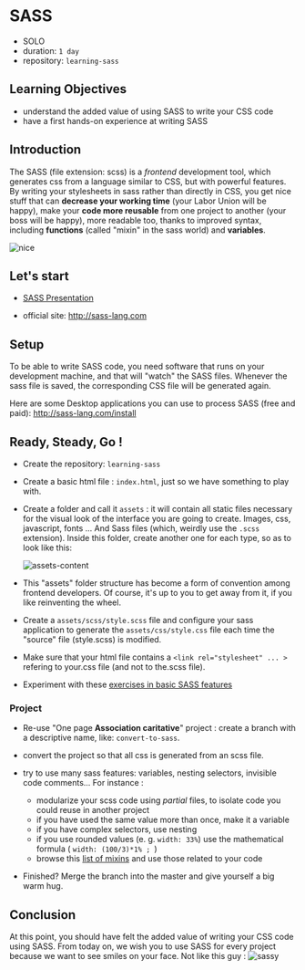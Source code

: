 # SASS

- SOLO
- duration: `1 day`
- repository: `learning-sass`

## Learning Objectives

 - understand the added value of using SASS to write your CSS code
 - have a first hands-on experience at writing SASS

## Introduction

The SASS (file extension: scss) is a *frontend* development tool, which generates css from a language similar to CSS, but with powerful features. By writing your stylesheets in sass rather than directly in CSS, you get nice stuff that can **decrease your working time** (your Labor Union will be happy), make your **code more reusable** from one project to another (your boss will be happy), more readable too, thanks to improved syntax, including **functions** (called "mixin" in the sass world) and **variables**.

![nice](images/nice.gif)


## Let's start

- [SASS Presentation](https://docs.google.com/presentation/d/1GFK1HjajFu8Hc3rLt9iIiv9hrgcVEEvTnFQmEporFxk/edit#slide=id.g35ed75ccf_057)

- official site: http://sass-lang.com


## Setup

To be able to write SASS code, you need software that runs on your development machine, and that will "watch" the SASS files. Whenever the sass file  is saved, the corresponding CSS file will be generated again.

Here are some Desktop applications you can use to process SASS (free and paid): http://sass-lang.com/install

## Ready, Steady, Go !

- Create the repository: `learning-sass`
- Create a basic html file :  `index.html`, just so we have something to play with.
- Create a folder and call it `assets` : it will contain all static files necessary for the visual look of the interface you are going to create. Images, css, javascript, fonts ... And Sass files (which, weirdly use the `.scss` extension). Inside this folder, create another one for each type, so as to look like this:

   ![assets-content](images/assets-content.png)

-  This "assets" folder structure has become a form of convention among frontend developers. Of course, it's up to you to get away from it, if you like reinventing the wheel.


- Create a `assets/scss/style.scss` file and configure your sass application to generate the `assets/css/style.css` file each time the "source" file (style.scss) is modified.
- Make sure that your html file contains a `<link rel="stylesheet" ... >` refering to your.css file (and not to the.scss file).
- Experiment with these [exercises in basic SASS features](https://gist.github.com/pixeline/dab8a29566b994453b8c681ed2b7ff2a)

### Project

- Re-use "One page **Association caritative**" project : create a branch with a descriptive name, like: `convert-to-sass`.
- convert the project so that all css is generated from an scss file.
- try to use many sass features: variables, nesting selectors, invisible code comments... For instance :

    - modularize your scss code using *partial* files, to isolate code you could reuse in another project
    - if you have used the same value more than once, make it a variable
    - if you have complex selectors, use nesting
    - if you use rounded values (e. g. `width: 33%`) use the mathematical formula ( `width: (100/3)*1% ; `)
    - browse this [list of mixins](http://gillesbertaux.com/andy/doc/#mixin-prefix) and use those related to your code

- Finished? Merge the branch into the master and give yourself a big warm hug.

## Conclusion

At this point, you should have felt the added value of writing your CSS code using SASS.  From today on, we wish you to use SASS for every project because we want to see smiles on your face. Not like this guy :
![sassy](images/sassy.gif)





